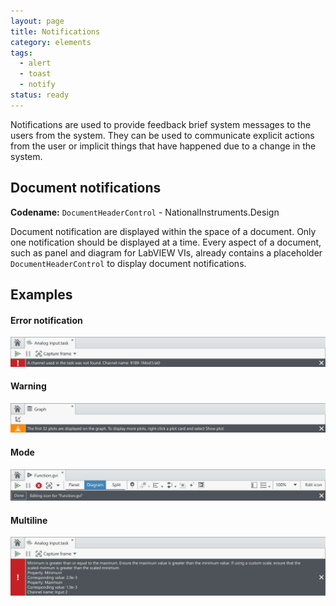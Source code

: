 ```yaml
---
layout: page
title: Notifications
category: elements
tags:
  - alert
  - toast
  - notify
status: ready
---
```


Notifications are used to provide feedback brief system messages to the users from the system. They can be used to communicate explicit actions from the user or implicit things that have happened due to a change in the system.

## Document notifications

**Codename:** `DocumentHeaderControl` - NationalInstruments.Design

Document notification are displayed within the space of a document. Only one notification should be displayed at a time. Every aspect of a document, such as panel and diagram for LabVIEW VIs, already contains a placeholder `DocumentHeaderControl` to display document notifications.




## Examples
#### Error notification

![Alt text](../../images/elements/notifications/notifications-document-error.svg)

#### Warning

![Alt text](../../images/elements/notifications/notifications-document-warning.svg)

#### Mode

![Alt text](../../images/elements/notifications/notifications-document-mode.svg)

#### Multiline

![Alt text](../../images/elements/notifications/notifications-document-multiline.svg) 